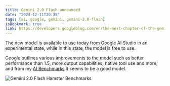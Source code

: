 ```yaml
---
title: Gemini 2.0 Flash announced
date: "2024-12-11T20:38"
tags: [ai, google, gemini, gemini-2.0-flash]
isBookmark: true
link: https://developers.googleblog.com/en/the-next-chapter-of-the-gemini-era-for-developers/
---
```

The new model is available to use today from Google AI Studio in an experimental state, while in this state, the model is free to use.

Google outlines various improvements to the model such as better performance than 1.5, more output capabilities, native tool use and more, and from my [AI Benchmarks](/ai-benchmarks) it seems to be a good model.

![Gemini 2.0 Flash Hamster Benchmarks](/uploads/gemini-2.0-flash/hamster.svg)